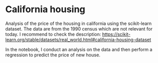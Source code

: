 # California housing

Analysis of the price of the housing in california using the scikit-learn dataset. The data are from the 1990 census which are not relevant for today. I recommend to check the description: https://scikit-learn.org/stable/datasets/real_world.html#california-housing-dataset


In the notebook, I conduct an analysis on the data and then perform a regression to predict the price of new house.
